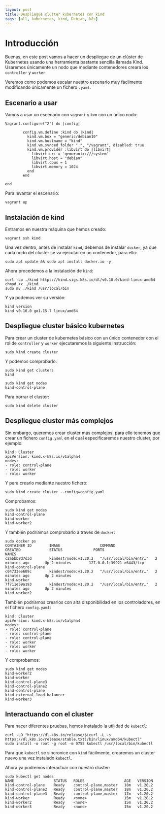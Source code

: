```yaml
---
layout: post
title: Despliegue cluster kubernetes con kind
tags: [all, kubernetes, kind, Debian, k8s]
---
```

# Introducción

Buenas, en este post vamos a hacer un despliegue de un clúster de Kubernetes usando una herramienta bastante sencilla llamada Kind. Usaremos únicamente un nodo que mediante contenedores creará los `controller` y `worker`

Veremos como podemos escalar nuestro escenario muy fácilmente modificando únicamente un fichero `.yaml`.

## Escenario a usar

Vamos a usar un escenario con `vagrant` y `kvm` con un único nodo:

~~~
Vagrant.configure("2") do |config|

        config.vm.define :kind do |kind|
          kind.vm.box = "generic/debian10"
          kind.vm.hostname = "kind"
          kind.vm.synced_folder ".", "/vagrant", disabled: true
          kind.vm.provider :libvirt do |libvirt|
            libvirt.uri = 'qemu+unix:///system'
            libvirt.host = "debian"
            libvirt.cpus = 1
            libvirt.memory = 1024
          end
        end

end
~~~

Para levantar el escenario:

~~~
vagrant up
~~~

## Instalación de kind

Entramos en nuestra máquina que hemos creado:

~~~
vagrant ssh kind
~~~

Una vez dentro, antes de instalar `kind`, debemos de instalar `docker`, ya que cada nodo del cluster se va ejecutar en un contenedor, para ello:

~~~
sudo apt update && sudo apt install docker.io -y
~~~

Ahora procedemos a la instalación de `kind`:

~~~
curl -Lo ./kind https://kind.sigs.k8s.io/dl/v0.10.0/kind-linux-amd64
chmod +x ./kind
sudo mv ./kind /usr/local/bin
~~~

Y ya podemos ver su versión:

~~~
kind version
kind v0.10.0 go1.15.7 linux/amd64
~~~

## Despliegue cluster básico kubernetes

Para crear un cluster de kubernetes básico con un único contenedor con el rol de `controller` y `worker` ejecutaremos la siguiente instrucción:

~~~
sudo kind create cluster
~~~

Y podemos comprobarlo:

~~~
sudo kind get clusters
kind

sudo kind get nodes
kind-control-plane
~~~

Para borrar el cluster:

~~~
sudo kind delete cluster
~~~

## Despliegue cluster más complejos

Sin embargo, queremos crear cluster más complejos, para ello tenemos que crear un fichero `config.yaml` en el cual especificaremos nuestro cluster, por ejemplo:

~~~
kind: Cluster
apiVersion: kind.x-k8s.io/v1alpha4
nodes:
- role: control-plane
- role: worker
- role: worker
~~~

Y para crearlo mediante nuestro fichero:

~~~
sudo kind create cluster --config=config.yaml
~~~

Comprobamos:

~~~
sudo kind get nodes
kind-control-plane
kind-worker
kind-worker2
~~~

Y también podríamos comprobarlo a través de `docker`:

~~~
sudo docker ps
CONTAINER ID        IMAGE                  COMMAND                  CREATED             STATUS              PORTS                       NAMES
c2abbb8d7d3d        kindest/node:v1.20.2   "/usr/local/bin/entr…"   2 minutes ago       Up 2 minutes        127.0.0.1:39921->6443/tcp   kind-control-plane
c04733ee609c        kindest/node:v1.20.2   "/usr/local/bin/entr…"   2 minutes ago       Up 2 minutes                                    kind-worker
7f711e59a193        kindest/node:v1.20.2   "/usr/local/bin/entr…"   2 minutes ago       Up 2 minutes                                    kind-worker2
~~~

También podríamos crearlos con alta disponibilidad en los controladores, en el fichero `config.yaml`:

~~~
kind: Cluster
apiVersion: kind.x-k8s.io/v1alpha4
nodes:
- role: control-plane
- role: control-plane
- role: control-plane
- role: worker
- role: worker
- role: worker
~~~

Y comprobamos:

~~~
sudo kind get nodes
kind-worker2
kind-worker
kind-control-plane3
kind-control-plane2
kind-control-plane
kind-external-load-balancer
kind-worker3
~~~

## Interactuando con el cluster

Para hacer diferentes pruebas, hemos instalado la utilidad de `kubectl`:

~~~
curl -LO "https://dl.k8s.io/release/$(curl -L -s https://dl.k8s.io/release/stable.txt)/bin/linux/amd64/kubectl"
sudo install -o root -g root -m 0755 kubectl /usr/local/bin/kubectl
~~~

Para que `kubectl` se sincronice con `kind` fácilmente, crearemos un clúster nuevo una vez instalado `kubectl`.

Ahora ya podremos interactuar con nuestro cluster:

~~~
sudo kubectl get nodes
NAME                  STATUS   ROLES                  AGE   VERSION
kind-control-plane    Ready    control-plane,master   18m   v1.20.2
kind-control-plane2   Ready    control-plane,master   18m   v1.20.2
kind-control-plane3   Ready    control-plane,master   17m   v1.20.2
kind-worker           Ready    <none>                 15m   v1.20.2
kind-worker2          Ready    <none>                 15m   v1.20.2
kind-worker3          Ready    <none>                 15m   v1.20.2
~~~